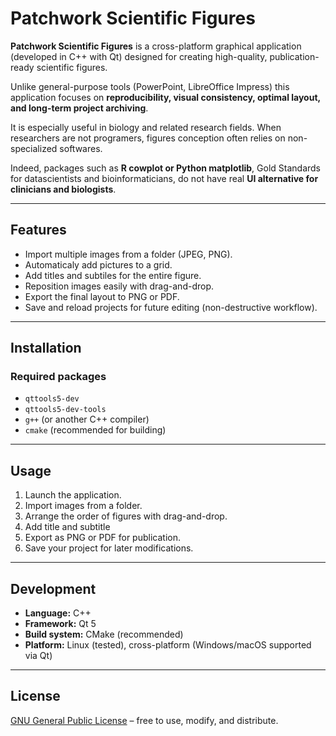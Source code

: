 # Patchwork Scientific Figures

**Patchwork Scientific Figures** is a cross-platform graphical application (developed in C++ with Qt) designed for creating high-quality, publication-ready scientific figures.  

Unlike general-purpose tools (PowerPoint, LibreOffice Impress) this application focuses on **reproducibility, visual consistency, optimal layout, and long-term project archiving**. 

It is especially useful in biology and related research fields. When researchers are not programers, figures conception often relies on non-specialized softwares. 

Indeed, packages such as **R cowplot or Python matplotlib**, Gold Standards for datascientists and bioinformaticians, do not have real **UI alternative for clinicians and biologists**.

---

## Features

- Import multiple images from a folder (JPEG, PNG).  
- Automaticaly add pictures to a grid.
- Add titles and subtiles for the entire figure.  
- Reposition images easily with drag-and-drop.  
- Export the final layout to PNG or PDF.  
- Save and reload projects for future editing (non-destructive workflow).  

---

## Installation

### Required packages

- `qttools5-dev`  
- `qttools5-dev-tools`  
- `g++` (or another C++ compiler)  
- `cmake` (recommended for building)  

---

## Usage

1. Launch the application.  
2. Import images from a folder.  
3. Arrange the order of figures with drag-and-drop.  
4. Add title and subtitle
5. Export as PNG or PDF for publication.  
6. Save your project for later modifications.  

---

## Development

- **Language:** C++  
- **Framework:** Qt 5  
- **Build system:** CMake (recommended)  
- **Platform:** Linux (tested), cross-platform (Windows/macOS supported via Qt)  

---

## License

[GNU General Public License](LICENSE) – free to use, modify, and distribute.
